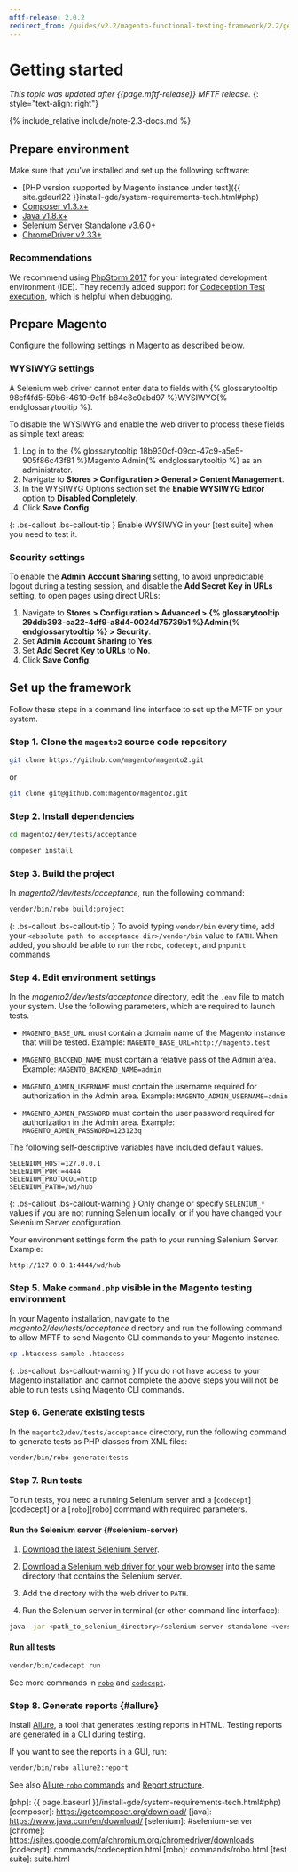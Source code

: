 ```yaml
---
mftf-release: 2.0.2
redirect_from: /guides/v2.2/magento-functional-testing-framework/2.2/getting-started.html
---
```


# Getting started

_This topic was updated after {{page.mftf-release}} MFTF release._
{: style="text-align: right"}

{% include_relative include/note-2.3-docs.md %}

## Prepare environment

Make sure that you've installed and set up the following software:

* [PHP version supported by Magento instance under test]({{ site.gdeurl22 }}install-gde/system-requirements-tech.html#php)
* [Composer v1.3.x+](https://getcomposer.org/download/)
* [Java v1.8.x+](https://www.java.com/en/download/)
* [Selenium Server Standalone v3.6.0+](#selenium-server)
* [ChromeDriver v2.33+](https://sites.google.com/a/chromium.org/chromedriver/downloads)

### Recommendations

We recommend using [PhpStorm 2017](https://www.jetbrains.com/phpstorm/) for your integrated development environment (IDE).
They recently added support for [Codeception Test execution](https://blog.jetbrains.com/phpstorm/2017/03/codeception-support-comes-to-phpstorm-2017-1/), which is helpful when debugging.

## Prepare Magento

Configure the following settings in Magento as described below.

### WYSIWYG settings

A Selenium web driver cannot enter data to fields with {% glossarytooltip 98cf4fd5-59b6-4610-9c1f-b84c8c0abd97 %}WYSIWYG{% endglossarytooltip %}.

To disable the WYSIWYG and enable the web driver to process these fields as simple text areas:

1. Log in to the {% glossarytooltip 18b930cf-09cc-47c9-a5e5-905f86c43f81 %}Magento Admin{% endglossarytooltip %} as an administrator.
2. Navigate to **Stores \> Configuration \> General \> Content Management**.
3. In the WYSIWYG Options section set the **Enable WYSIWYG Editor** option to **Disabled Completely**.
4. Click **Save Config**.

{: .bs-callout .bs-callout-tip }
Enable WYSIWYG in your [test suite] when you need to test it.

### Security settings

To enable the **Admin Account Sharing** setting, to avoid unpredictable logout during a testing session, and disable the **Add Secret Key in URLs** setting, to open pages using direct URLs:

1. Navigate to **Stores \> Configuration \> Advanced \> {% glossarytooltip 29ddb393-ca22-4df9-a8d4-0024d75739b1 %}Admin{% endglossarytooltip %} \> Security**.
2. Set **Admin Account Sharing** to **Yes**.
3. Set **Add Secret Key to URLs** to **No**.
4. Click **Save Config**.

## Set up the framework

Follow these steps in a command line interface to set up the MFTF on your system.

### Step 1. Clone the `magento2` source code repository

```bash
git clone https://github.com/magento/magento2.git
```

or

```bash
git clone git@github.com:magento/magento2.git
```

### Step 2. Install dependencies

```bash
cd magento2/dev/tests/acceptance
```
```bash
composer install
```

### Step 3. Build the project

In _magento2/dev/tests/acceptance_, run the following command:

```bash
vendor/bin/robo build:project
```

{: .bs-callout .bs-callout-tip }
To avoid typing `vendor/bin` every time, add your `<absolute path to acceptance dir>/vendor/bin` value to `PATH`.
When added, you should be able to run the `robo`, `codecept`, and `phpunit` commands.

### Step 4. Edit environment settings

In the _magento2/dev/tests/acceptance_ directory, edit the `.env` file to match your system. Use the following parameters, which are required to launch tests.

* `MAGENTO_BASE_URL` must contain a domain name of the Magento instance that will be tested.
Example: `MAGENTO_BASE_URL=http://magento.test`

* `MAGENTO_BACKEND_NAME` must contain a relative pass of the Admin area.
Example: `MAGENTO_BACKEND_NAME=admin`

* `MAGENTO_ADMIN_USERNAME` must contain the username required for authorization in the Admin area.
Example: `MAGENTO_ADMIN_USERNAME=admin`

* `MAGENTO_ADMIN_PASSWORD` must contain the user password required for authorization in the Admin area.
Example: `MAGENTO_ADMIN_PASSWORD=123123q`

The following self-descriptive variables have included default values.

```config
SELENIUM_HOST=127.0.0.1
SELENIUM_PORT=4444
SELENIUM_PROTOCOL=http
SELENIUM_PATH=/wd/hub
```

{: .bs-callout .bs-callout-warning }
Only change or specify `SELENIUM_*` values if you are not running Selenium locally, or if you have changed your Selenium Server configuration.

Your environment settings form the path to your running Selenium Server.
Example:
```
http://127.0.0.1:4444/wd/hub
```

### Step 5. Make `command.php` visible in the Magento testing environment

In your Magento installation, navigate to the _magento2/dev/tests/acceptance_ directory and run the following command to allow MFTF to send Magento CLI commands to your Magento instance.

```bash
cp .htaccess.sample .htaccess
```

{: .bs-callout .bs-callout-warning }
If you do not have access to your Magento installation and cannot complete the above steps you will not be able to run tests using Magento CLI commands.

### Step 6. Generate existing tests

In the `magento2/dev/tests/acceptance` directory, run the following command to generate tests as PHP classes from XML files:

```bash
vendor/bin/robo generate:tests
```

### Step 7. Run tests

To run tests, you need a running Selenium server and a [`codecept`][codecept] or a [`robo`][robo] command with required parameters.

#### Run the Selenium server {#selenium-server}

1. [Download the latest Selenium Server](http://www.seleniumhq.org/download/).

2. [Download a Selenium web driver for your web browser](http://docs.seleniumhq.org/about/platforms.jsp) into the same directory that contains the Selenium server.

3. Add the directory with the web driver to `PATH`.

4. Run the Selenium server in terminal (or other command line interface):

```bash
java -jar <path_to_selenium_directory>/selenium-server-standalone-<version>.jar
```

#### Run all tests

```bash
vendor/bin/codecept run
```

See more commands in [`robo`](commands/robo.html) and [`codecept`](commands/codeception.html).

### Step 8. Generate reports {#allure}

Install [Allure](https://docs.qameta.io/allure/latest/), a tool that generates testing reports in HTML.
Testing reports are generated in a CLI during testing.

If you want to see the reports in a GUI, run:

```bash
vendor/bin/robo allure2:report
```

See also [Allure `robo` commands](commands/robo.html#allure-robo-commands) and [Report structure](https://docs.qameta.io/allure/latest/#_report_structure).

<!-- Link definitions -->

[php]: {{ page.baseurl }}/install-gde/system-requirements-tech.html#php)
[composer]: https://getcomposer.org/download/
[java]: https://www.java.com/en/download/
[selenium]: #selenium-server
[chrome]: https://sites.google.com/a/chromium.org/chromedriver/downloads
[codecept]: commands/codeception.html
[robo]: commands/robo.html
[test suite]: suite.html
